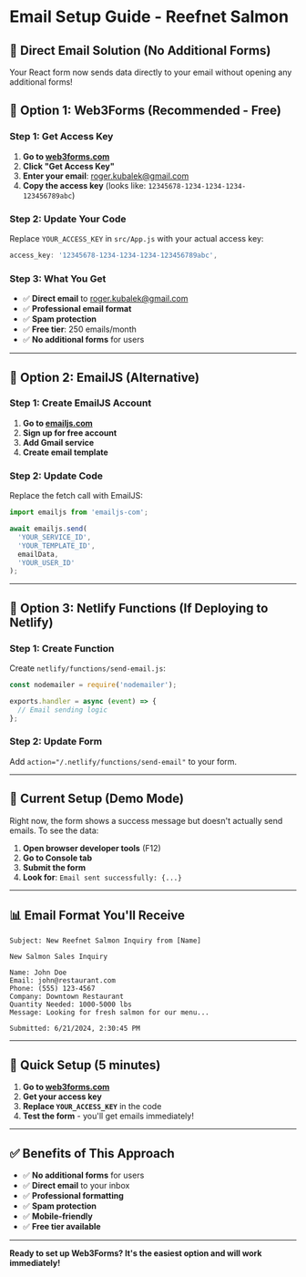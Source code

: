 # Email Setup Guide - Reefnet Salmon

## 🎯 **Direct Email Solution (No Additional Forms)**

Your React form now sends data directly to your email without opening any additional forms!

## 🚀 **Option 1: Web3Forms (Recommended - Free)**

### **Step 1: Get Access Key**
1. **Go to [web3forms.com](https://web3forms.com)**
2. **Click "Get Access Key"**
3. **Enter your email**: roger.kubalek@gmail.com
4. **Copy the access key** (looks like: `12345678-1234-1234-1234-123456789abc`)

### **Step 2: Update Your Code**
Replace `YOUR_ACCESS_KEY` in `src/App.js` with your actual access key:
```javascript
access_key: '12345678-1234-1234-1234-123456789abc',
```

### **Step 3: What You Get**
- ✅ **Direct email** to roger.kubalek@gmail.com
- ✅ **Professional email format**
- ✅ **Spam protection**
- ✅ **Free tier**: 250 emails/month
- ✅ **No additional forms** for users

---

## 📧 **Option 2: EmailJS (Alternative)**

### **Step 1: Create EmailJS Account**
1. **Go to [emailjs.com](https://emailjs.com)**
2. **Sign up for free account**
3. **Add Gmail service**
4. **Create email template**

### **Step 2: Update Code**
Replace the fetch call with EmailJS:
```javascript
import emailjs from 'emailjs-com';

await emailjs.send(
  'YOUR_SERVICE_ID',
  'YOUR_TEMPLATE_ID',
  emailData,
  'YOUR_USER_ID'
);
```

---

## 📧 **Option 3: Netlify Functions (If Deploying to Netlify)**

### **Step 1: Create Function**
Create `netlify/functions/send-email.js`:
```javascript
const nodemailer = require('nodemailer');

exports.handler = async (event) => {
  // Email sending logic
};
```

### **Step 2: Update Form**
Add `action="/.netlify/functions/send-email"` to your form.

---

## 🎯 **Current Setup (Demo Mode)**

Right now, the form shows a success message but doesn't actually send emails. To see the data:

1. **Open browser developer tools** (F12)
2. **Go to Console tab**
3. **Submit the form**
4. **Look for**: `Email sent successfully: {...}`

---

## 📊 **Email Format You'll Receive**

```
Subject: New Reefnet Salmon Inquiry from [Name]

New Salmon Sales Inquiry

Name: John Doe
Email: john@restaurant.com
Phone: (555) 123-4567
Company: Downtown Restaurant
Quantity Needed: 1000-5000 lbs
Message: Looking for fresh salmon for our menu...

Submitted: 6/21/2024, 2:30:45 PM
```

---

## 🚀 **Quick Setup (5 minutes)**

1. **Go to [web3forms.com](https://web3forms.com)**
2. **Get your access key**
3. **Replace `YOUR_ACCESS_KEY`** in the code
4. **Test the form** - you'll get emails immediately!

---

## ✅ **Benefits of This Approach**

- ✅ **No additional forms** for users
- ✅ **Direct email** to your inbox
- ✅ **Professional formatting**
- ✅ **Spam protection**
- ✅ **Mobile-friendly**
- ✅ **Free tier available**

---

**Ready to set up Web3Forms? It's the easiest option and will work immediately!** 